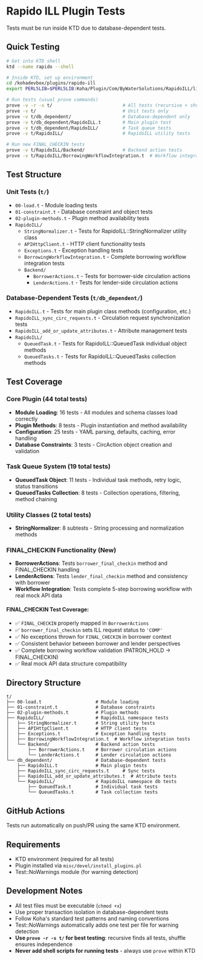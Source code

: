 # Rapido ILL Plugin Tests

Tests must be run inside KTD due to database-dependent tests.

## Quick Testing

```bash
# Get into KTD shell
ktd --name rapido --shell

# Inside KTD, set up environment
cd /kohadevbox/plugins/rapido-ill
export PERL5LIB=$PERL5LIB:Koha/Plugin/Com/ByWaterSolutions/RapidoILL/lib:.

# Run tests (usual prove commands)
prove -v -r -s t/                          # All tests (recursive + shuffle)
prove -v t/                                # Unit tests only
prove -v t/db_dependent/                   # Database-dependent only
prove -v t/db_dependent/RapidoILL.t        # Main plugin test
prove -v t/db_dependent/RapidoILL/         # Task queue tests
prove -v t/RapidoILL/                      # RapidoILL utility tests

# Run new FINAL_CHECKIN tests
prove -v t/RapidoILL/Backend/              # Backend action tests
prove -v t/RapidoILL/BorrowingWorkflowIntegration.t  # Workflow integration tests
```

## Test Structure

### Unit Tests (`t/`)
- `00-load.t` - Module loading tests
- `01-constraint.t` - Database constraint and object tests  
- `02-plugin-methods.t` - Plugin method availability tests
- `RapidoILL/`
  - `StringNormalizer.t` - Tests for RapidoILL::StringNormalizer utility class
  - `APIHttpClient.t` - HTTP client functionality tests
  - `Exceptions.t` - Exception handling tests
  - `BorrowingWorkflowIntegration.t` - Complete borrowing workflow integration tests
  - `Backend/`
    - `BorrowerActions.t` - Tests for borrower-side circulation actions
    - `LenderActions.t` - Tests for lender-side circulation actions

### Database-Dependent Tests (`t/db_dependent/`)
- `RapidoILL.t` - Tests for main plugin class methods (configuration, etc.)
- `RapidoILL_sync_circ_requests.t` - Circulation request synchronization tests
- `RapidoILL_add_or_update_attributes.t` - Attribute management tests
- `RapidoILL/`
  - `QueuedTask.t` - Tests for RapidoILL::QueuedTask individual object methods
  - `QueuedTasks.t` - Tests for RapidoILL::QueuedTasks collection methods

## Test Coverage

### Core Plugin (44 total tests)
- **Module Loading**: 16 tests - All modules and schema classes load correctly
- **Plugin Methods**: 8 tests - Plugin instantiation and method availability
- **Configuration**: 25 tests - YAML parsing, defaults, caching, error handling
- **Database Constraints**: 3 tests - CircAction object creation and validation

### Task Queue System (19 total tests)
- **QueuedTask Object**: 11 tests - Individual task methods, retry logic, status transitions
- **QueuedTasks Collection**: 8 tests - Collection operations, filtering, method chaining

### Utility Classes (2 total tests)
- **StringNormalizer**: 8 subtests - String processing and normalization methods

### FINAL_CHECKIN Functionality (New)
- **BorrowerActions**: Tests `borrower_final_checkin` method and FINAL_CHECKIN handling
- **LenderActions**: Tests `lender_final_checkin` method and consistency with borrower
- **Workflow Integration**: Tests complete 5-step borrowing workflow with real mock API data

#### FINAL_CHECKIN Test Coverage:
- ✅ `FINAL_CHECKIN` properly mapped in `BorrowerActions`
- ✅ `borrower_final_checkin` sets ILL request status to `'COMP'`
- ✅ No exceptions thrown for `FINAL_CHECKIN` in borrower context
- ✅ Consistent behavior between borrower and lender perspectives
- ✅ Complete borrowing workflow validation (PATRON_HOLD → FINAL_CHECKIN)
- ✅ Real mock API data structure compatibility

## Directory Structure

```
t/
├── 00-load.t                    # Module loading
├── 01-constraint.t              # Database constraints  
├── 02-plugin-methods.t          # Plugin methods
├── RapidoILL/                   # RapidoILL namespace tests
│   ├── StringNormalizer.t       # String utility tests
│   ├── APIHttpClient.t          # HTTP client tests
│   ├── Exceptions.t             # Exception handling tests
│   ├── BorrowingWorkflowIntegration.t  # Workflow integration tests
│   └── Backend/                 # Backend action tests
│       ├── BorrowerActions.t    # Borrower circulation actions
│       └── LenderActions.t      # Lender circulation actions
└── db_dependent/                # Database-dependent tests
    ├── RapidoILL.t              # Main plugin tests
    ├── RapidoILL_sync_circ_requests.t     # Sync tests
    ├── RapidoILL_add_or_update_attributes.t  # Attribute tests
    └── RapidoILL/               # RapidoILL namespace db tests
        ├── QueuedTask.t         # Individual task tests
        └── QueuedTasks.t        # Task collection tests
```

## GitHub Actions

Tests run automatically on push/PR using the same KTD environment.

## Requirements

- KTD environment (required for all tests)
- Plugin installed via `misc/devel/install_plugins.pl`
- Test::NoWarnings module (for warning detection)

## Development Notes

- All test files must be executable (`chmod +x`)
- Use proper transaction isolation in database-dependent tests
- Follow Koha's standard test patterns and naming conventions
- Test::NoWarnings automatically adds one test per file for warning detection
- **Use `prove -r -s t/` for best testing**: recursive finds all tests, shuffle ensures independence
- **Never add shell scripts for running tests** - always use `prove` within KTD
